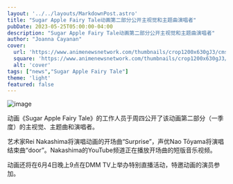 ```yaml
---
layout: '../../layouts/MarkdownPost.astro'
title: "Sugar Apple Fairy Tale动画第二部分公开主视觉和主题曲演唱者"
pubDate: 2023-05-25T05:00:00-04:00
description: "Sugar Apple Fairy Tale动画第二部分公开主视觉和主题曲演唱者"
author: "Joanna Cayanan"
cover:
  url: 'https://www.animenewsnetwork.com/thumbnails/crop1200x630gJ3/cms/news.6/198423/sugar.jpg'
  square: 'https://www.animenewsnetwork.com/thumbnails/crop1200x630gJ3/cms/news.6/198423/sugar.jpg'
  alt: 'cover'
tags: ["news","Sugar Apple Fairy Tale"]
theme: 'light'
featured: false
---
```


![image](https://www.animenewsnetwork.com/thumbnails/crop1200x630gJ3/cms/news.6/198423/sugar.jpg)

动画《Sugar Apple Fairy Tale》的工作人员于周四公开了该动画第二部分（一季度）的主视觉、主题曲和演唱者。

艺术家Rei Nakashima将演唱动画的开场曲“Surprise”，声优Nao Tōyama将演唱结束曲“door”。Nakashima的YouTube频道正在播放开场曲的短版音乐视频。

动画还将在6月4日晚上9点在DMM TV上举办特别直播活动，特邀动画的演员参加。

